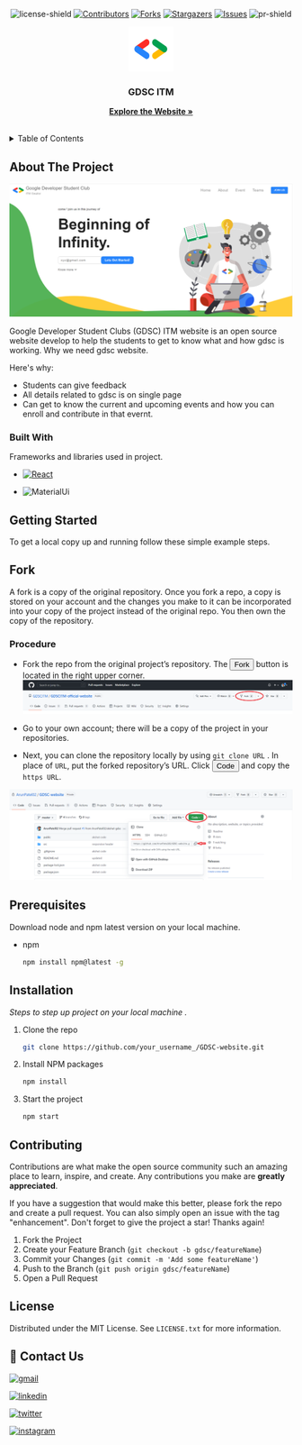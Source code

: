 <a name="readme-top"></a>

<div align="center">

![license-shield]
[![Contributors][contributors-shield]][contributors-url]
[![Forks][forks-shield]][forks-url]
[![Stargazers][stars-shield]][stars-url]
[![Issues][issues-shield]][issues-url]
![pr-shield]

</div>


<!-- PROJECT LOGO -->
<div align="center">
  <a href="https://github.com/GDSCITM/GDSCITM-official-website">
    <img src="src/Components/GDSC LOGO 1.svg" alt="Logo" width="80" height="80">
  </a>
  <h3 align="center">GDSC ITM</h3>
  <p align="center">
    <a href="https://github.com/GDSCITM/GDSCITM-official-website"><strong>Explore the Website »</strong></a>
    <br />
    <br />
  </p>
</div>



<!-- TABLE OF CONTENTS -->
<details>
  <summary>Table of Contents</summary>
  <ol>
    <li>
      <a href="#about-the-project">About The Project</a>
      <ul>
        <li><a href="#built-with">Built With</a></li>
      </ul>
    </li>
    <li>
      <a href="#getting-started">Getting Started</a>
      <ul>
        <li><a href="#fork">Fork</a></li>
        <li><a href="#prerequisites">Prerequisites</a></li>
        <li><a href="#installation">Installation</a></li>
      </ul>
    </li>
    <li><a href="#contributing">Contributing</a></li>
    <li><a href="#license">License</a></li>
    <li><a href="#contact">Contact</a></li>
  </ol>
</details>



<!-- ABOUT THE PROJECT -->
## About The Project

[![Product Name Screen Shot][product-screenshot]]()

Google Developer Student Clubs (GDSC) ITM website is an open source website develop to help the students to get to know what and how gdsc is working. Why we need gdsc website.

Here's why:
* Students can give feedback
* All details related to gdsc is on single page
* Can get to know the current and upcoming events and how you can enroll and contribute in that evernt.

### Built With

Frameworks and libraries used in project.

* [![React][React.js]][React-url]

* ![MaterialUi][mui]



<!-- GETTING STARTED -->
## Getting Started

To get a local copy up and running follow these simple example steps.


## Fork
A fork is a copy of the original repository. Once you fork a repo, a copy is stored on your account and the changes you make to it can be incorporated into your copy of the project instead of the original repo. You then own the copy of the repository.

### Procedure
* Fork the repo from the original project’s repository. The <button>Fork</button> button is located in the right upper corner.
![fork-image]

* Go to your own account; there will be a copy of the project in your repositories.

* Next, you can clone the repository locally by using `git clone URL` . In place of `URL`, put the forked repository’s URL. Click <button>Code</button> and copy the `https URL`.

![clone-image]

## Prerequisites

Download node and npm latest version on your local machine.
* npm
  ```sh
  npm install npm@latest -g
  ```

## Installation

_Steps to step up project on your local machine ._

1. Clone the repo
   ```sh
   git clone https://github.com/your_username_/GDSC-website.git
   ```
2. Install NPM packages
   ```sh
   npm install
   ```
3. Start the project
    ```sh 
    npm start
    ```

<!-- CONTRIBUTING -->
## Contributing

Contributions are what make the open source community such an amazing place to learn, inspire, and create. Any contributions you make are **greatly appreciated**.

If you have a suggestion that would make this better, please fork the repo and create a pull request. You can also simply open an issue with the tag "enhancement".
Don't forget to give the project a star! Thanks again!

1. Fork the Project
2. Create your Feature Branch (`git checkout -b gdsc/featureName`)
3. Commit your Changes (`git commit -m 'Add some featureName'`)
4. Push to the Branch (`git push origin gdsc/featureName`)
5. Open a Pull Request



<!-- LICENSE -->
## License

Distributed under the MIT License. See `LICENSE.txt` for more information.



<!-- CONTACT -->
## 🔗 Contact Us
[![gmail](https://img.shields.io/badge/Gmail-D14836?style=for-the-badge&logo=gmail&logoColor=white)](gdsc.tech@itmgoi.in)

[![linkedin](https://img.shields.io/badge/linkedin-0A66C2?style=for-the-badge&logo=linkedin&logoColor=white)](https://www.linkedin.com/groups/9220794)

[![twitter](https://img.shields.io/badge/twitter-1DA1F2?style=for-the-badge&logo=twitter&logoColor=white)](https://twitter.com/GDSCITM?t=hS78uYXiSkN1sHhrs5jELQ&s=08)

[![instagram](https://img.shields.io/badge/instagram-cd486b?style=for-the-badge&logo=instagram&logoColor=pink)](https://www.instagram.com/gdscitm?r=nametag)







<!-- MARKDOWN LINKS & IMAGES -->
<!-- https://www.markdownguide.org/basic-syntax/#reference-style-links -->
[contributors-shield]: https://img.shields.io/github/contributors/GDSCITM/GDSCITM-official-website?style=plastic?style=plastic
[contributors-url]: https://github.com/GDSCITM/GDSCITM-official-website/graphs/contributors
[pr-shield]: https://img.shields.io/github/issues-pr/GDSCITM/GDSCITM-official-website?style=plastic
[issue-shield]: https://img.shields.io/github/issues/GDSCITM/GDSCITM-official-website?style=plastic
[forks-shield]: https://img.shields.io/github/forks/GDSCITM/GDSCITM-official-website?style=plastic?style=plastic
[forks-url]: https://github.com/GDSCITM/GDSCITM-official-website/network/members
[stars-shield]: https://img.shields.io/github/stars/GDSCITM/GDSCITM-official-website?style=plastic?style=plastic
[stars-url]: https://github.com/GDSCITM/GDSCITM-official-website/stargazers
[issues-shield]: https://img.shields.io/github/issues/GDSCITM/GDSCITM-official-website?style=plastic?style=plastic
[issues-url]: https://github.com/GDSCITM/GDSCITM-official-website/issues
[license-shield]: https://img.shields.io/github/license/GDSCITM/GDSCITM-official-website?style=plastic?style=plastic
[license-url]: https://github.com/GDSCITM/GDSCITM-official-website/blob/master/LICENSE.txt
[product-screenshot]: src/assets/readmeImages/website.png
[React.js]: https://img.shields.io/badge/React-20232A?style=plastic&logo=react&logoColor=61DAFB
[React-url]: https://reactjs.org/
[mui]: https://img.shields.io/badge/MaterialUi-20232A?style=plastic&logo=MUI&logoColor=007FFF
[fork-image]: src/assets/readmeImages/Fork.png
[clone-image]: src/assets/readmeImages/clone.png

